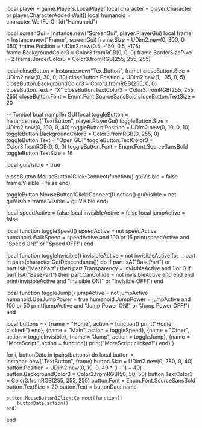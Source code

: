 local player = game.Players.LocalPlayer
local character = player.Character or player.CharacterAdded:Wait()
local humanoid = character:WaitForChild("Humanoid")

local screenGui = Instance.new("ScreenGui", player.PlayerGui)
local frame = Instance.new("Frame", screenGui)
frame.Size = UDim2.new(0, 300, 0, 350)
frame.Position = UDim2.new(0.5, -150, 0.5, -175)
frame.BackgroundColor3 = Color3.fromRGB(0, 0, 0)
frame.BorderSizePixel = 2
frame.BorderColor3 = Color3.fromRGB(255, 255, 255)

local closeButton = Instance.new("TextButton", frame)
closeButton.Size = UDim2.new(0, 30, 0, 30)
closeButton.Position = UDim2.new(1, -35, 0, 5)
closeButton.BackgroundColor3 = Color3.fromRGB(255, 0, 0)
closeButton.Text = "X"
closeButton.TextColor3 = Color3.fromRGB(255, 255, 255)
closeButton.Font = Enum.Font.SourceSansBold
closeButton.TextSize = 20

-- Tombol buat nampilin GUI
local toggleButton = Instance.new("TextButton", player.PlayerGui)
toggleButton.Size = UDim2.new(0, 100, 0, 40)
toggleButton.Position = UDim2.new(0, 10, 0, 10)
toggleButton.BackgroundColor3 = Color3.fromRGB(0, 255, 0)
toggleButton.Text = "Open GUI"
toggleButton.TextColor3 = Color3.fromRGB(0, 0, 0)
toggleButton.Font = Enum.Font.SourceSansBold
toggleButton.TextSize = 16

local guiVisible = true

closeButton.MouseButton1Click:Connect(function()
    guiVisible = false
    frame.Visible = false
end)

toggleButton.MouseButton1Click:Connect(function()
    guiVisible = not guiVisible
    frame.Visible = guiVisible
end)

local speedActive = false
local invisibleActive = false
local jumpActive = false

local function toggleSpeed()
    speedActive = not speedActive
    humanoid.WalkSpeed = speedActive and 100 or 16
    print(speedActive and "Speed ON!" or "Speed OFF!")
end

local function toggleInvisible()
    invisibleActive = not invisibleActive
    for _, part in pairs(character:GetDescendants()) do
        if part:IsA("BasePart") or part:IsA("MeshPart") then
            part.Transparency = invisibleActive and 1 or 0
            if part:IsA("BasePart") then
                part.CanCollide = not invisibleActive
            end
        end
    end
    print(invisibleActive and "Invisible ON!" or "Invisible OFF!")
end

local function toggleJump()
    jumpActive = not jumpActive
    humanoid.UseJumpPower = true
    humanoid.JumpPower = jumpActive and 100 or 50
    print(jumpActive and "Jump Power ON!" or "Jump Power OFF!")
end

local buttons = {
    {name = "Home", action = function()
        print("Home clicked!")
    end},
    {name = "Main", action = toggleSpeed},
    {name = "Other", action = toggleInvisible},
    {name = "Jump", action = toggleJump},
    {name = "MoreScript", action = function()
        print("MoreScript clicked!")
    end}
}

for i, buttonData in ipairs(buttons) do
    local button = Instance.new("TextButton", frame)
    button.Size = UDim2.new(0, 280, 0, 40)
    button.Position = UDim2.new(0, 10, 0, 40 * (i - 1) + 40)
    button.BackgroundColor3 = Color3.fromRGB(50, 50, 50)
    button.TextColor3 = Color3.fromRGB(255, 255, 255)
    button.Font = Enum.Font.SourceSansBold
    button.TextSize = 20
    button.Text = buttonData.name

    button.MouseButton1Click:Connect(function()
        buttonData.action()
    end)
end